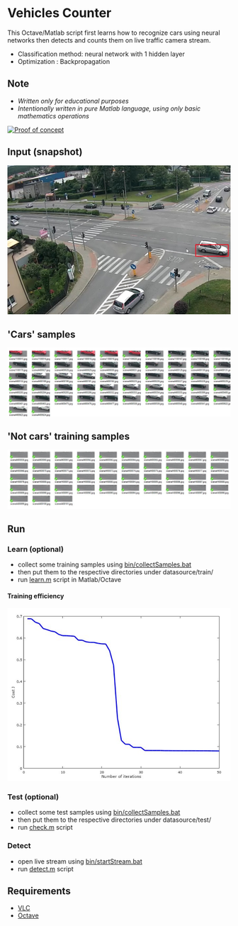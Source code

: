 # Vehicles Counter
This Octave/Matlab script first learns how to recognize cars using neural networks then detects and counts them on live traffic camera stream.

* Classification method: neural network with 1 hidden layer
* Optimization : Backpropagation

## Note
- *Written only for educational purposes*
- *Intentionally written in pure Matlab language, using only basic mathematics operations*

[![Proof of concept](doc/poc.gif)](https://youtu.be/DgE2UIsc_hw)

## Input (snapshot)
![street](doc/img/street.jpg)

## 'Cars'  samples
![car_sample](doc/img/cars_samples.jpg)

## 'Not cars' training samples
![not_cars_sample](doc/img/not_cars_samples.jpg)

## Run
### Learn (optional)
* collect some training samples using [bin/collectSamples.bat](bin/collectSamples.bat)
* then put them to the respective directories under datasource/train/
* run [learn.m](learn.m) script in Matlab/Octave

#### Training efficiency
![red_sample](doc/img/cost.jpg)

### Test (optional)
* collect some test samples using [bin/collectSamples.bat](bin/collectSamples.bat)
* then put them to the respective directories under datasource/test/
* run [check.m](check.m) script

### Detect
* open live stream using [bin/startStream.bat](bin/startStream.bat) 
* run [detect.m](detect.m) script


## Requirements
* [VLC](http://www.videolan.org)
* [Octave](https://www.gnu.org/software/octave)